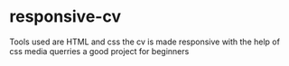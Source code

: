 # responsive-cv
Tools used are HTML and css
the cv is made responsive with the help of css media querries
a good project for beginners
